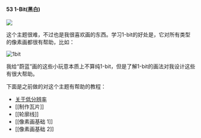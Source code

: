 #### 53  1-Bit(黑白)
![](assets/tutorials/t53/1-bit.gif)

  这个主题很难，不过也是我很喜欢画的东西。学习1-bit的好处是，它对所有类型的像素画都很有帮助，比如：



![1bit](assets/tutorials/t53/1bit.png)

  我给“蔚蓝”画的这些小玩意本质上不算纯1-bit，但是了解1-bit的画法对我设计这些有很大帮助。

  下面是之前做的对这个主题有帮助的教程：
 - [关于低分辨率](https://kano.me/blog/my-thoughts-on-very-low-resolution)
 - [[制作瓦片]]
 - [[轮廓线]]
 - [[像素画基础 1]]
 - [[像素画基础 2]]
